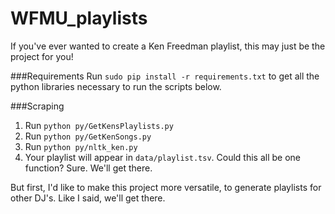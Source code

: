 # WFMU_playlists
If you've ever wanted to create a Ken Freedman playlist, this may just be the project for you!

###Requirements
Run `sudo pip install -r requirements.txt` to get all the python libraries necessary to run the scripts below.

###Scraping
1. Run `python py/GetKensPlaylists.py`
2. Run `python py/GetKenSongs.py`
3. Run `python py/nltk_ken.py`
4. Your playlist will appear in `data/playlist.tsv`.
Could this all be one function? Sure. We'll get there.

But first, I'd like to make this project more versatile, to generate playlists for other DJ's. Like I said, we'll get there.

